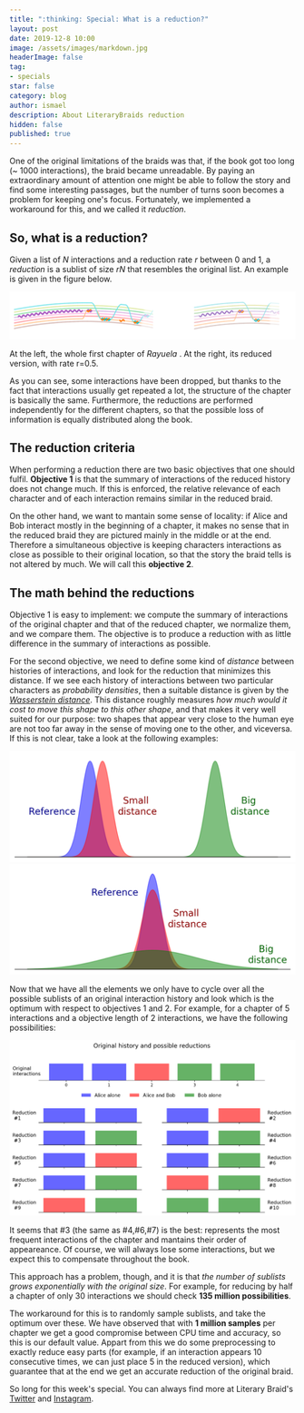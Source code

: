 ```yaml
---
title: ":thinking: Special: What is a reduction?"
layout: post
date: 2019-12-8 10:00
image: /assets/images/markdown.jpg
headerImage: false
tag:
- specials
star: false
category: blog
author: ismael
description: About LiteraryBraids reduction
hidden: false
published: true
---
```


<!-- Display LaTeX -->
<!-- <script type="text/x-mathjax-config">
    MathJax.Hub.Config({
      tex2jax: {
        skipTags: ['script', 'noscript', 'style', 'textarea', 'pre'],
        inlineMath: [['$','$']]
      }
    });
</script>
<script src="https://cdn.mathjax.org/mathjax/latest/MathJax.js?config=TeX-AMS-MML_HTMLorMML" type="text/javascript"></script> -->

One of the original limitations of the braids was that, if the book got too long (~ 1000 interactions), the braid became unreadable. By paying an extraordinary amount of attention one might be able to follow the story and find some interesting passages, but the number of turns soon becomes a problem for keeping one's focus. Fortunately, we implemented a workaround for this, and we called it *reduction*.

## So, what is a reduction?

Given a list of *N* interactions and a reduction rate *r* between 0 and 1, a *reduction* is a sublist of size *rN* that resembles the original list. An example is given in the figure below. 

![Reduction](../assets/images/about_reduced.png)
<figcaption class="caption">At the left, the whole first chapter of <i>Rayuela </i>. At the right, its reduced version, with rate r=0.5.  </figcaption>

As you can see, some interactions have been dropped, but thanks to the fact that interactions usually get repeated a lot, the structure of the chapter is basically the same. Furthermore, the reductions are performed independently for the different chapters, so that the possible loss of information is equally distributed along the book. 

## The reduction criteria

When performing a reduction there are two basic objectives that one should fulfil. **Objective 1** is that the summary of interactions of the reduced history does not change much. If this is enforced, the relative relevance of each character and of each interaction remains similar in the reduced braid.

On the other hand, we want to mantain some sense of locality: if Alice and Bob interact mostly in the beginning of a chapter, it makes no sense that in the reduced braid they are pictured mainly in the middle or at the end. Therefore a simultaneous objective is keeping characters interactions as close as possible to their original location, so that the story the braid tells is not altered by much. We will call this **objective 2**. 

## The math behind the reductions

Objective 1 is easy to implement: we compute the summary of interactions of the original chapter and that of the reduced chapter, we normalize them, and we compare them. The objective is to produce a reduction with as little difference in the summary of interactions as possible.

For the second objective, we need to define some kind of *distance* between histories of interactions, and look for the reduction that minimizes this distance. If we see each history of interactions between two particular characters as *probability densities*, then a suitable distance is given by the [*Wasserstein distance*](https://en.wikipedia.org/wiki/Wasserstein_metric). This distance roughly measures *how much would it cost to move this shape to this other shape*, and that makes it very well suited for our purpose: two shapes that appear very close to the human eye are not too far away in the sense of moving one to the other, and viceversa. If this is not clear, take a look at the following examples:


<div class="side-by-side">
    <div class="toleft">
        <img class="image" src="../assets/images/distance.png" alt="Distance1" >
    </div>
    <div class="toright">
<img class="image" src="../assets/images/distance2.png" alt="Distance2" >
    </div>
</div>


Now that we have all the elements we only have to cycle over all the possible sublists of an original interaction history and look which is the optimum with respect to objectives 1 and 2. For example, for a chapter of 5 interactions and a objective length of 2 interactions, we have the following possibilities:

![Reduction](../assets/images/reduction.png)

It seems that #3 (the same as #4,#6,#7) is the best: represents the most frequent interactions of the chapter and mantains their order of appeareance. Of course, we will always lose some interactions, but we expect this to compensate throughout the book. 

This approach has a problem, though, and it is that *the number of sublists grows exponentially with the original size*. For example, for reducing by half a chapter of only 30 interactions we should check **135 million possibilities**. 

The workaround for this is to randomly sample sublists, and take the optimum over these. We have observed that with **1 million samples** per chapter we get a good compromise between CPU time and accuracy, so this is our default value. Appart from this we do some preprocessing to exactly reduce easy parts (for example, if an interaction appears 10 consecutive times, we can just place 5 in the reduced version), which guarantee that at the end we get an accurate reduction of the original braid.


<div class="breaker"></div>

So long for this week's special. You can always find more at Literary Braid's <a href="https://twitter.com/LiteraryBraids">Twitter</a> and  <a href="https://www.instagram.com/LiteraryBraids/">Instagram</a>.

